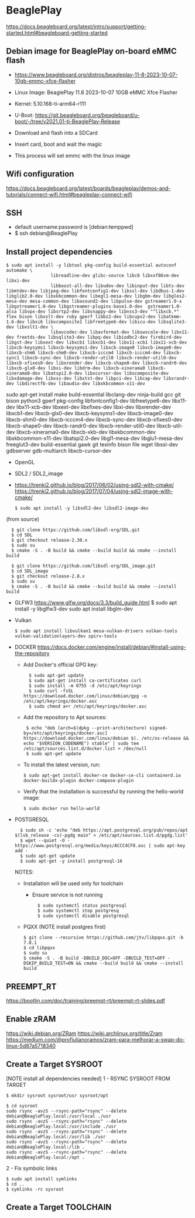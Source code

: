 # BeaglePlay
https://docs.beagleboard.org/latest/intro/support/getting-started.html#beagleboard-getting-started

## Debian image for BeaglePlay on-board eMMC flash
- https://www.beagleboard.org/distros/beagleplay-11-8-2023-10-07-10gb-emmc-xfce-flasher
- Linux Image: BeaglePlay 11.8 2023-10-07 10GB eMMC Xfce Flasher
- Kernel: 5.10.168-ti-arm64-r111
- U-Boot: https://git.beagleboard.org/beagleboard/u-boot/-/tree/v2021.01-ti-BeaglePlay-Release

- Download and flash into a SDCard
- Insert card, boot and wait the magic
- This process will set emmc with the linux image

## Wifi configuration
https://docs.beagleboard.org/latest/boards/beagleplay/demos-and-tutorials/connect-wifi.html#beagleplay-connect-wifi

## SSH
- default username:password is [debian:temppwd]
- [//]: # (  TODO: create a ssh  key)
      $ ssh debian@BeaglePlay

## Install project dependencies

    $ sudo apt install -y libtool pkg-config build-essential autoconf automake \
                     libreadline-dev glibc-source libc6 libxxf86vm-dev libxi-dev
                     libboost-all-dev libudev-dev libinput-dev libts-dev libmtdev-dev libjpeg-dev libfontconfig1-dev libssl-dev libdbus-1-dev libglib2.0-dev libxkbcommon-dev libegl1-mesa-dev libgbm-dev libgles2-mesa-dev mesa-common-dev libasound2-dev libpulse-dev gstreamer1.0-x libgstreamer1.0-dev libgstreamer-plugins-base1.0-dev  gstreamer1.0-alsa libvpx-dev libsrtp2-dev libsnappy-dev libnss3-dev "^libxcb.*" flex bison libxslt-dev ruby gperf libbz2-dev libcups2-dev libatkmm-1.6-dev libxi6 libxcomposite1 libfreetype6-dev libicu-dev libsqlite3-dev libxslt1-dev \
                     libavcodec-dev libavformat-dev libswscale-dev libx11-dev freetds-dev libsqlite3-dev libpq-dev libiodbc2-dev firebird-dev libgst-dev libxext-dev libxcb1 libxcb1-dev libx11-xcb1 libx11-xcb-dev libxcb-keysyms1 libxcb-keysyms1-dev libxcb-image0 libxcb-image0-dev libxcb-shm0 libxcb-shm0-dev libxcb-icccm4 libxcb-icccm4-dev libxcb-sync1 libxcb-sync-dev libxcb-render-util0 libxcb-render-util0-dev libxcb-xfixes0-dev libxrender-dev libxcb-shape0-dev libxcb-randr0-dev libxcb-glx0-dev libxi-dev libdrm-dev libxcb-xinerama0 libxcb-xinerama0-dev libatspi2.0-dev libxcursor-dev libxcomposite-dev libxdamage-dev libxss-dev libxtst-dev libpci-dev libcap-dev libxrandr-dev libdirectfb-dev libaudio-dev libxkbcommon-x11-dev
sudo apt-get install make build-essential libclang-dev ninja-build gcc git bison python3 gperf pkg-config libfontconfig1-dev libfreetype6-dev libx11-dev libx11-xcb-dev libxext-dev libxfixes-dev libxi-dev libxrender-dev libxcb1-dev libxcb-glx0-dev libxcb-keysyms1-dev libxcb-image0-dev libxcb-shm0-dev libxcb-icccm4-dev libxcb-sync-dev libxcb-xfixes0-dev libxcb-shape0-dev libxcb-randr0-dev libxcb-render-util0-dev libxcb-util-dev libxcb-xinerama0-dev libxcb-xkb-dev libxkbcommon-dev libxkbcommon-x11-dev libatspi2.0-dev libgl1-mesa-dev libglu1-mesa-dev freeglut3-dev build-essential gawk git texinfo bison file wget libssl-dev gdbserver gdb-multiarch libxcb-cursor-dev
  - OpenGL
  - SDL2 / SDL2_image
  - https://trenki2.github.io/blog/2017/06/02/using-sdl2-with-cmake/
    https://trenki2.github.io/blog/2017/07/04/using-sdl2-image-with-cmake/

        $ sudo apt install -y libsdl2-dev libsdl2-image-dev 

  (from source)

      $ git clone https://github.com/libsdl-org/SDL.git
      $ cd SDL
      $ git checkout release-2.30.x
      $ sudo su
      $ cmake -S . -B build && cmake --build build && cmake --install build

      $ git clone https://github.com/libsdl-org/SDL_image.git
      $ cd SDL_image
      $ git checkout release-2.8.x
      $ sudo su
      $ cmake -S . -B build && cmake --build build && cmake --install build
     
  - GLFW3
    https://www.glfw.org/docs/3.3/build_guide.html
        $ sudo apt install -y libglfw3-dev
    sudo apt install libglm-dev
  - Vulkan

        $ sudo apt install libvulkan1 mesa-vulkan-drivers vulkan-tools vulkan-validationlayers-dev spirv-tools

  - DOCKER
  https://docs.docker.com/engine/install/debian/#install-using-the-repository
    
    - Add Docker's official GPG key:
    
            $ sudo apt-get update
            $ sudo apt-get install ca-certificates curl
            $ sudo install -m 0755 -d /etc/apt/keyrings
            $ sudo curl -fsSL https://download.docker.com/linux/debian/gpg -o /etc/apt/keyrings/docker.asc
            $ sudo chmod a+r /etc/apt/keyrings/docker.asc
    
    - Add the repository to Apt sources:
    
           $ echo "deb [arch=$(dpkg --print-architecture) signed-by=/etc/apt/keyrings/docker.asc] https://download.docker.com/linux/debian $(. /etc/os-release && echo "$VERSION_CODENAME") stable" | sudo tee /etc/apt/sources.list.d/docker.list > /dev/null
           $ sudo apt-get update
    
    - To install the latest version, run:

          $ sudo apt-get install docker-ce docker-ce-cli containerd.io docker-buildx-plugin docker-compose-plugin
    
    - Verify that the installation is successful by running the hello-world image:
        
          $ sudo docker run hello-world


[//]: # (  TODO: Create docker compose file to start project database with docker)
- POSTGRESQL

        $ sudo sh -c 'echo "deb https://apt.postgresql.org/pub/repos/apt $(lsb_release -cs)-pgdg main" > /etc/apt/sources.list.d/pgdg.list'
        $ wget --quiet -O - https://www.postgresql.org/media/keys/ACCC4CF8.asc | sudo apt-key add -
        $ sudo apt-get update
        $ sudo apt-get -y install postgresql-16

    NOTES:
    - Installation will be used only for toolchain
      - Ensure service is not running

              $ sudo systemctl status postgresql
              $ sudo systemctl stop postgresq
              $ sudo systemctl disable postgresql

  - PQXX (NOTE install postgres first)

        $ git clone --recursive https://github.com/jtv/libpqxx.git -b 7.8.1
        $ cd libpqxx
        $ sudo su
        $ cmake -S . -B build -DBUILD_DOC=OFF -DBUILD_TEST=OFF -DSKIP_BUILD_TEST=ON && cmake --build build && cmake --install build

##  PREEMPT_RT
https://bootlin.com/doc/training/preempt-rt/preempt-rt-slides.pdf
## Enable zRAM
https://wiki.debian.org/ZRam
https://wiki.archlinux.org/title/Zram
https://medium.com/@profjulianoramos/zram-para-melhorar-a-swap-do-linux-5d87a5718340

## Create a Target SYSROOT
[NOTE install all dependencies needed]
1 - RSYNC SYSROOT FROM TARGET

    $ mkdir sysroot sysroot/usr sysroot/opt
    
    $ cd sysroot   
    sudo rsync -avzS --rsync-path="rsync" --delete debian@BeaglePlay.local:/usr/local ./usr
    sudo rsync -avzS --rsync-path="rsync" --delete debian@BeaglePlay.local:/usr/include ./usr
    sudo rsync -avzS --rsync-path="rsync" --delete debian@BeaglePlay.local:/usr/lib ./usr
    sudo rsync -avzS --rsync-path="rsync" --delete debian@BeaglePlay.local:/lib .
    sudo rsync -avzS --rsync-path="rsync" --delete debian@BeaglePlay.local:/opt .

2 - Fix symbolic links

    $ sudo apt install symlinks
    $ cd ..
    $ symlinks -rc sysroot

## Create a Target TOOLCHAIN